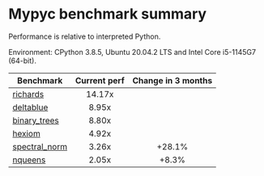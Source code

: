 # Mypyc benchmark summary

Performance is relative to interpreted Python.

Environment: CPython 3.8.5, Ubuntu 20.04.2 LTS and Intel Core i5-1145G7 (64-bit).

| Benchmark | Current perf | Change in 3 months |
| --- | :---: | :---: |
| [richards](benchmarks/richards.md) | 14.17x |  |
| [deltablue](benchmarks/deltablue.md) | 8.95x |  |
| [binary_trees](benchmarks/binary_trees.md) | 8.80x |  |
| [hexiom](benchmarks/hexiom.md) | 4.92x |  |
| [spectral_norm](benchmarks/spectral_norm.md) | 3.26x | +28.1% |
| [nqueens](benchmarks/nqueens.md) | 2.05x | +8.3% |
